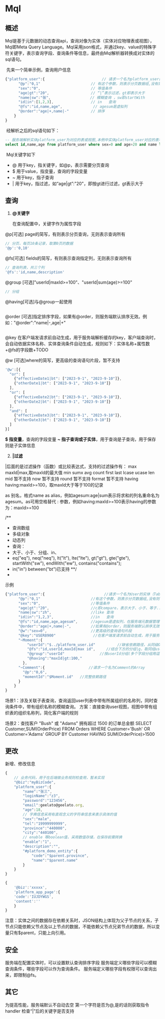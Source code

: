 # Mql
## 概述

​	Mql是基于元数据的动态查询api，查询对像为实体（实体对应物理表或视图），Mql即Meta Query Language。Mql采用json格式，并通过key、value的特殊字符关键字，表示查询字段、查询条件等信息，最终由Mql解析器转换成对实体的sql语句。

​	先来一个简单示例，查询用户信息

``` javascript
{"platform_user":{                          // 请求一个名为platform_user的实体
      "@p":"0,1"                       // 有这个参数，则表示分页数据组,没有则表示查询单个
      "sex":"0",                       // 等值条件
	  "age|gt":"20",                   // “|”表示过滤，gt即表示大于
	  "name|sw":"张",                  // 模糊查询 ，sw即startWith
	  "id|in":[1,2,3],                 // in   查询
      "@fs":"id,name,age",              // agesum是虚拟列
	  "@order":"age|+,name|-"          // 排序
    }
}
```

​	经解析之后的sql语句如下：

``` sql
-- 服务端解析实体platform_user为对应的表或视图,本例中实体platform_user对应的表名也为platform_user
select id,name,age from platform_user where sex=0 and age>20 and name like '%张' and id in(1,2,3) order by age asc,name desc
```

​	Mql关键字如下

- @ 用于key，指关键字，如@p，表示需要分页查询
- $ 用于value，指变量，查询的字段变量
- ~ 用于key，指子查询
- | 用于key，指过滤，如“age|gt”:"20"，即按gt进行过滤，gt表示大于


## 查询

1. **@关键字**

   在查询配置中，关键字作为属性字段

  @p[可选]  page的简写，有则表示分页查询，无则表示查询所有

``` javascript
// 分页，每页10条记录，取第0页的数据
'@p':'0,10'
```

  @fs[可选]  fields的简写，有则表示查询指定列，无则表示查询所有

```javascript
// 查询列表，共三个列
'@fs':'id,name,description'
```

@group [可选]"userId|maxId>=100"、"userId|sum(age)>=100"

```javascript
// 分组

```

@having[可选]与@group一起使用

```javascript

```

 @order [可选]指定排序字段，如果有@order，则服务端默认排序无效。例如："@order":"name|-,age|+"

```javascript

```



  @key 在客户端发请求前自动生成，用于服务端解析缓存的key，客户端查询时，会自动依据实体名称、实体查询条件自动生成，规则如下：实体名称+属性数+@fs的字段数+TODO

  @w    [可选]where的简写，更高级的查询语句片段，暂不支持
```javascript
'@w':[{
  "or": [
    {"effectiveDate1|bt": ["2023-9-1", "2023-9-10"]},
    {"otherDate1|bt": ["2023-9-1", "2023-9-10"]}
  ],
  "or": [
    {"effectiveDate2|bt": ["2023-9-1", "2023-9-10"]},
    {"otherDate2|bt": ["2023-9-1", "2023-9-10"]}
  ],
  "and": [
    {"effectiveDate3|bt": ["2023-9-1", "2023-9-10"]},
    {"otherDate3|bt": ["2023-9-1", "2023-9-10"]}
  ]
}]
```

**$ 指变量**，查询的字段变量
**~ 指子查询或子实体**，用于查询是子查询，用于保存则是子实体信息

2. **|过滤**


|后面的是过滤操作（函数）或比较表达式，支持的过滤操作有：
  max        maxId|max,取maxId的最大值
  min
  sumx
  avg
  count
  first
  last
  lcase
  ucase
  len
  mid  暂不支持
  now  暂不支持
  round  暂不支持
  format  暂不支持
  having having:maxId>=100，取maxId大于等于100的记录

as 别名，格式name as alias，例如agesum:age|sum表示将求和的列名重命名为agesum。as可用空格替代
:  参数，例如having:maxId>=100表示having的参数为：maxId>=100





/**

* 查询数组
* 多级对象
* 动态列
* 查询：
* 大于、小于、分组、in、
* eq("eq"), neq("neq"), lt("lt"), lte("lte"), gt("gt"), gte("gte"), startWith("sw"), endWith("ew"), contains("contains");
* in("in") between("bt")已支持
  **/
*

示例

``` javascript
{"platform_user":{                           //请求一个名为User的实体（Table或视图）
      "@p":"0,1"                       //有这个参数，则表示分页数据组,没有则表示查询单个
      "sex":"0",                       //等值条件
	  "age|gt":"20",                   //c即compare，表示大于、小于、等于...
	  "name|sw":"zh",                  //like 查询
	  "id|in":"1,2,3",                 //in   查询
      "@fs":"id,name,age,agesum",      //agesum是虚拟列，在服务端元数据管理中定义age|sum agesum
	  "@order":"age|+,name|-",         //如果有@order，则服务端默认排序无效；@fs排序无效，指定@order，可以指定先按哪个字段排序，可与@fs的不一致。
	  "@w":"sex=0",                    //更高级的查询语句片段
	  "@key":"USER8900"                 //在客户端发请求前自动生成，用于服务端解析缓存的key
	  "~Moment":{
		  "userId":"$../platform_user.id"          //缺省依赖路径，从同级Object的路径开始
		  "@fs":"id,userId,maxId|max id",     //结合下方的分组|g，取同组userId，Id的最大值|max，重命名为maxId
		  "@group":"userId"                //按userId分组(多个字段分组用逗号分隔userId,xx)
		  "@having":"maxId|gt:100,"
		},
	  "~Comment":{                    //请求一个名为Comment的Array
		"@p":"0,6",
		"momentId":"$Moment.id"   //完整依赖路径
	  }
    }
}
```

场景1：涉及关联子表查询，查询返回user列表中带有所属组织的名称列，同时查询条件中，带有组织名称的模糊查询。
方案：直接查询user视图，视图中带有组织表的组织名称列，简化客户端的规则


场景2：查找客户 "Bush" 或 "Adams" 拥有超过 1500 的订单总金额
SELECT Customer,SUM(OrderPrice) FROM Orders
WHERE Customer='Bush' OR Customer='Adams'
GROUP BY Customer
HAVING SUM(OrderPrice)>1500


## 更改

新增、修改信息

```javascript
{
    // 业务代码，用于在后端做业务规则检查用，暂未实现
    "@biz":"myBizCode",
    "platform_user":{
    	"name":"张三",
    	"loginName":"z3",
    	"password":"123456",
    	"email":geelato@geelato.org,
    	"age":18,
    	// 字典信息采用有直观含义的字符串信息来表示具体的值
    	"sex":"male",
    	"tel":"19999999999",
    	"province":"440000",
    	"city":"440100",
    	// enable 等boolean值，采用数值存储，在保存前需转换
    	"enable":"1",
    	"description":"",
    	"#platform_demo_entity":{
    	    "code":"$parent.province",
    		"name":"$parent.name"
    	}
    }
}

{
	'@biz':'xxxxx',
	'platform_app_page':{
	'code':'IUJDYWGS',
	'content':''
	}
}
```
注意：实体之间的数据存在依赖关系时，JSON结构上体现为父子节点的关系，子节点只能依赖父节点及以上节点的数据，不能依赖父节点兄弟节点的数据，所以变量只有$parent，只能上向引用。

## 安全

服务端在配置实体时，可以设置默认查询排序字段
服务端定义哪些字段可以模糊查询条件，哪些字段可以作为查询条件。
服务端定义哪些字段有权限可以查询出来，即限制@fs。

## 其它

为提高性能，服务端默认不自动去空
第一个字符是否为@,是的话则获取指令handler
检查“|”后的关键字是否支持
